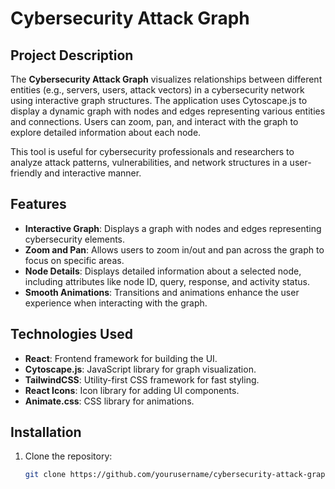 # Cybersecurity Attack Graph

## Project Description
The **Cybersecurity Attack Graph** visualizes relationships between different entities (e.g., servers, users, attack vectors) in a cybersecurity network using interactive graph structures. The application uses Cytoscape.js to display a dynamic graph with nodes and edges representing various entities and connections. Users can zoom, pan, and interact with the graph to explore detailed information about each node.

This tool is useful for cybersecurity professionals and researchers to analyze attack patterns, vulnerabilities, and network structures in a user-friendly and interactive manner.

## Features
- **Interactive Graph**: Displays a graph with nodes and edges representing cybersecurity elements.
- **Zoom and Pan**: Allows users to zoom in/out and pan across the graph to focus on specific areas.
- **Node Details**: Displays detailed information about a selected node, including attributes like node ID, query, response, and activity status.
- **Smooth Animations**: Transitions and animations enhance the user experience when interacting with the graph.

## Technologies Used
- **React**: Frontend framework for building the UI.
- **Cytoscape.js**: JavaScript library for graph visualization.
- **TailwindCSS**: Utility-first CSS framework for fast styling.
- **React Icons**: Icon library for adding UI components.
- **Animate.css**: CSS library for animations.

## Installation
1. Clone the repository:
   ```bash
   git clone https://github.com/yourusername/cybersecurity-attack-graph.git
